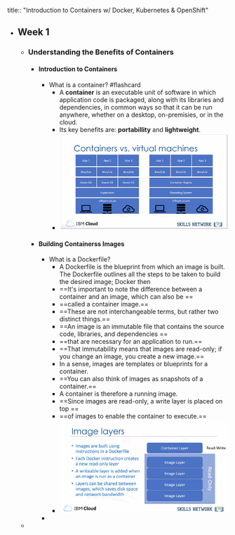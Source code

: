 title:: "Introduction to Containers w/ Docker, Kubernetes & OpenShift"

- ## Week 1
	- ### Understanding the Benefits of Containers
		- #### Introduction to Containers
			- What is a container? #flashcard
				- A **container** is an executable unit of software in which application code is packaged, along with its libraries and dependencies, in common ways so that it can be run anywhere, whether on a desktop, on-premisies, or in the cloud.
				- Its key benefits are: **portabillity** and **lightweight**.
				- ![image.png](../assets/image_1659713334665_0.png)
		- #### Building Containerss Images
			- What is a Dockerfile?
				- A Dockerfile is the blueprint from which an image is built. The Dockerfile outlines all the steps to be taken to build the desired image; Docker then
				- ==It's important to note the difference between a container and an image, which can also be ==
				- ==called a container image.==
				- ==These are not interchangeable terms, but rather two distinct things.==
				- ==An image is an immutable file that contains the source code, libraries, and dependencies ==
				- ==that are necessary for an application to run.==
				- ==That immutability means that images are read-only; if you change an image, you create a new image.==
				- In a sense, images are templates or blueprints for a container.
				- ==You can also think of images as snapshots of a container.==
				- A container is therefore a running image.
				- ==Since images are read-only, a write layer is placed on top ==
				- ==of images to enable the container to execute.==
				- ![image.png](../assets/image_1659714500691_0.png)
			-
	-